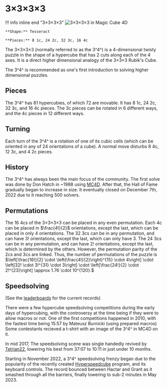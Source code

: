 # 3×3×3×3

!!! info inline end "3×3×3×3"
    ![3×3×3×3 in Magic Cube 4D](https://assets.hypercubing.xyz/img/virt/mc4d_3x3x3x3.png)

    **Shape:** Tesseract

    **Pieces:** 8 1c, 24 2c, 32 3c, 16 4c

The 3×3×3×3 (normally referred to as the 3^4^) is a 4-dimensional twisty puzzle in the shape of a hypercube that has 2 cuts along each of the 4 axes. It is a direct higher dimensional analogy of the 3×3×3 Rubik's Cube.

The 3^4^ is recommended as one's first introduction to solving higher dimensional puzzles.

## Pieces

The 3^4^ has 81 hypercubies, of which 72 are movable. It has 8 1c, 24 2c, 32 3c, and 16 4c pieces. The 3c pieces can be rotated in 6 different ways, and the 4c pieces in 12 different ways.

## Turning

Each turn of the 3^4^ is a rotation of one of its cubic cells (which can be oriented in any of 24 orientations of a cube). A normal move disturbs 8 4c, 12 3c, and 4 2c pieces.

## History

The 3^4^ has always been the main focus of the community. The first solve was done by Don Hatch in ~1988 using [MC4D](/software/magiccube4d.md). After that, the Hall of Fame gradually began to increase in size. It eventually closed on December 7th, 2022 due to it reaching 500 solvers.

## Permutations

The 16 4cs of the 3×3×3×3 can be placed in any even permutation. Each 4c can be placed in $\frac{4!}{2}$ orientations, except the last, which can be placed in only $4$ orientations. The 32 3cs can be in any permutation, and can have $3!$ orientations, except the last, which can only have $3$. The 24 3cs can be in any permutation, and can have $2!$ orientations, except the last, which is determined by the others. However, the permutation parity of the 2cs and 3cs are linked. Thus, the number of permutations of the puzzle is
$\left[\frac{16!}{2} \cdot \left(\frac{4!}{2}\right)^{15} \cdot 4\right] \cdot \left[32! \cdot 3!^{31} \cdot 3\right] \cdot \left[\frac{24!}{2} \cdot 2!^{23}\right] \approx 1.76 \cdot 10^{120}.$

## Speedsolving

(See the [leaderboards](/leaderboards/index.md) for the current records)

There were a few hypercube speedsolving competitions during the early days of hypercubing, with the controversy at the time being if they were to allow macros or not. One of the first competitions happened in 2010, with the fastest time being 15:57 by Mateusz Burnicki (using prepared macros)
Some contestants recieved a t-shirt with an image of the 3^4^ in MC4D on it.

In mid 2017, The speedsolving scene was single handedly revived by [Tetrian22](https://www.youtube.com/@Timebug22), lowering his best from 37:07 to 10:11 in just under 10 months.

Starting in November 2022, a 3^4^ speedsolving frenzy began due to the popularity of the recently created [Hyperspeedcube](/software/hyperspeedcube.md) program, and its keyboard controls. The record bounced between Hactar and Grant as it smashed through all the barriers, finally lowering to sub-2 minutes in May 2023.

